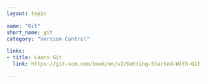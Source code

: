 ```yaml
---
layout: topic

name: "Git"
short_name: git
category: "Version Control"

links:
- title: Learn Git
  link: https://git-scm.com/book/en/v2/Getting-Started-With-Git

---
```

